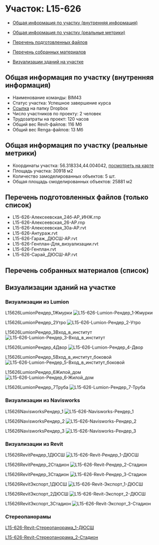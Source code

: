 # Участок: L15-626

* [Общая информация по участку (внутренняя информация)](#Chapter1)

* [Общая информация по участку (реальные метрики)](#Chapter2)

* [Перечень подготовленных файлов](#Chapter3)

* [Перечень собранных материалов](#Chapter4)

* [Визуализации зданий на участке](#Chapter6)

## <a id="Chapter1"></a> Общая информация по участку (внутренняя информация)
+ Наименование команды: BIM43
+ Статус участка: Успешное завершение курса
+ [Ссылка](https://www.dropbox.com/sh/wvvgv1nw1iqred9/AAD6Olvo__hAavFiRLtnTY0ya/L15_626?dl=0) на папку Dropbox
+ Число участников по проекту: 2 человек
+ Трудозатраты на проект: 120 часов
+ Общий вес Revit-файлов: 116 Мб
+ Общий вес Renga-файлов: 13 Мб
## <a id="Chapter2"></a> Общая информация по участку (реальные метрики)
+ Координаты участка: 56.318334,44.004042, [посмотреть на карте](https://yandex.ru/maps/47/nizhny-novgorod/?ll=44.004042%2C56.318334&z=19)
+ Площадь участка: 30918 м2
+ Количество замоделированных объектов: 5 шт.
+ Общая площадь смоделированных объектов: 25881 м2
## <a id="Chapter3"></a> Перечень подготовленных файлов (только список)
+ L15-626-Алексеевская_24б-АР_ИНЖ.rnp
+ L15-626-Алексеевская_26-АР.rnp
+ L15-626-Алексеевская_30а-АР.rvt
+ L15-626-Антураж.rvt
+ L15-626-Гараж_ДЮСШ-АР.rvt
+ L15-626-Генплан-Для_визуализации.rvt
+ L15-626-Генплан.rvt
+ L15-626-Сарай_ДЮСШ-АР.rvt
## <a id="Chapter4"></a> Перечень собранных материалов (список)
## <a id="Chapter6"></a> Визуализации зданий на участке
### Визуализации из Lumion
L15626LumionРендер_1Жмурки
![L15-626-Lumion-Рендер_1-Жмурки](/Images/L15_626/L15-626-Lumion-Рендер_1-Жмурки_Compressed.jpg)

L15626LumionРендер_2Утро
![L15-626-Lumion-Рендер_2-Утро](/Images/L15_626/L15-626-Lumion-Рендер_2-Утро_Compressed.jpg)

L15626LumionРендер_3Вход_в_институт
![L15-626-Lumion-Рендер_3-Вход_в_институт](/Images/L15_626/L15-626-Lumion-Рендер_3-Вход_в_институт_Compressed.jpg)

L15626LumionРендер_4Двор
![L15-626-Lumion-Рендер_4-Двор](/Images/L15_626/L15-626-Lumion-Рендер_4-Двор_Compressed.jpg)

L15626LumionРендер_5Вход_в_институт_боковой
![L15-626-Lumion-Рендер_5-Вход_в_институт_боковой](/Images/L15_626/L15-626-Lumion-Рендер_5-Вход_в_институт_боковой_Compressed.jpg)

L15626LumionРендер_6Жилой_дом
![L15-626-Lumion-Рендер_6-Жилой_дом](/Images/L15_626/L15-626-Lumion-Рендер_6-Жилой_дом_Compressed.jpg)

L15626LumionРендер_7Труба
![L15-626-Lumion-Рендер_7-Труба](/Images/L15_626/L15-626-Lumion-Рендер_7-Труба_Compressed.jpg)

### Визуализации из Navisworks
L15626NavisworksРендер_1
![L15-626-Navisworks-Рендер_1](/Images/L15_626/L15-626-Navisworks-Рендер_1_Compressed.jpg)

L15626NavisworksРендер_2
![L15-626-Navisworks-Рендер_2](/Images/L15_626/L15-626-Navisworks-Рендер_2_Compressed.jpg)

L15626NavisworksРендер_3
![L15-626-Navisworks-Рендер_3](/Images/L15_626/L15-626-Navisworks-Рендер_3_Compressed.jpg)

### Визуализации из Revit
L15626RevitРендер_1ДЮСШ
![L15-626-Revit-Рендер_1-ДЮСШ](/Images/L15_626/L15-626-Revit-Рендер_1-ДЮСШ_Compressed.jpg)

L15626RevitРендер_2Стадион
![L15-626-Revit-Рендер_2-Стадион](/Images/L15_626/L15-626-Revit-Рендер_2-Стадион_Compressed.jpg)

L15626RevitРендер_3Стадион
![L15-626-Revit-Рендер_3-Стадион](/Images/L15_626/L15-626-Revit-Рендер_3-Стадион_Compressed.jpg)

L15626RevitЭкспорт_1ДЮСШ
![L15-626-Revit-Экспорт_1-ДЮСШ](/Images/L15_626/L15-626-Revit-Экспорт_1-ДЮСШ_Compressed.jpg)

L15626RevitЭкспорт_2ДЮСШ
![L15-626-Revit-Экспорт_2-ДЮСШ](/Images/L15_626/L15-626-Revit-Экспорт_2-ДЮСШ_Compressed.jpg)

L15626RevitЭкспорт_3Стадион
![L15-626-Revit-Экспорт_3-Стадион](/Images/L15_626/L15-626-Revit-Экспорт_3-Стадион_Compressed.jpg)

### Стереопанорамы
[L15-626-Revit-Стереопанорама_1-ДЮСШ](https://pano.autodesk.com/pano.html?url=jpgs/80352ea7-e49b-47ad-818d-62b184272a03&version=2)

[L15-626-Revit-Стереопанорама_2-Стадион](https://pano.autodesk.com/pano.html?url=jpgs/af6760a4-4d29-4606-9c36-8e44be103ea2&version=2)


